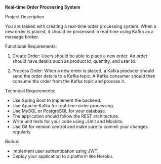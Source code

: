 
**Real-time Order Processing System**

Project Description

You are tasked with creating a real-time order processing system. When a new order is placed, it should be processed in real-time using Kafka as a message broker.

Functional Requirements:

1.  Create Order: Users should be able to place a new order. An order should have details such as product id, quantity, and user id.
    
2.  Process Order: When a new order is placed, a Kafka producer should send the order details to a Kafka topic. A Kafka consumer should then consume the order from the Kafka topic and process it.
    

Technical Requirements:

-   Use Spring Boot to implement the backend.
-   Use Apache Kafka for real-time order processing.
-   Use MySQL or PostgreSQL for your database.
-   The application should follow the REST architecture.
-   Write unit tests for your code using JUnit and Mockito.
-   Use Git for version control and make sure to commit your changes regularly.

Bonus:

-   Implement user authentication using JWT.
-   Deploy your application to a platform like Heroku.